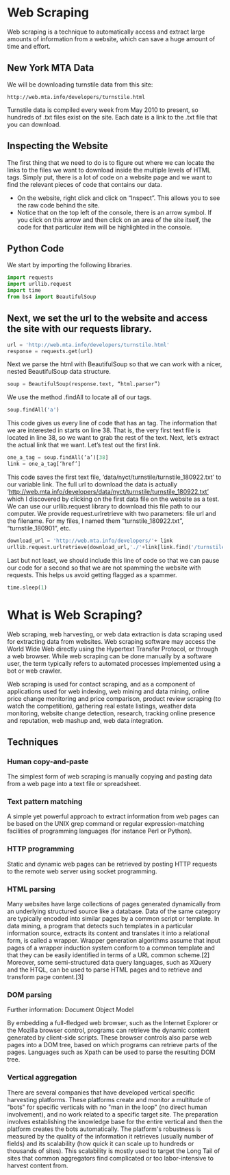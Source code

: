 
# Web Scraping
Web scraping is a technique to automatically access and extract large amounts of information from a website, which can save a huge amount of time and effort.

## New York MTA Data
We will be downloading turnstile data from this site:
```
http://web.mta.info/developers/turnstile.html
```
 Turnstile data is compiled every week from May 2010 to present, so hundreds of .txt files exist on the site. Each date is a link to the .txt file that you can download.

## Inspecting the Website
 The first thing that we need to do is to figure out where we can locate the links to the files we want to download inside the multiple levels of HTML tags. Simply put, there is a lot of code on a website page and we want to find the relevant pieces of code that contains our data.

- On the website, right click and click on “Inspect”. This allows you to see the raw code behind the site.
- Notice that on the top left of the console, there is an arrow symbol.
 If you click on this arrow and then click on an area of the site itself, the code for that particular item will be highlighted in the console.

## Python Code
 We start by importing the following libraries.
```python
import requests
import urllib.request
import time
from bs4 import BeautifulSoup
```
## Next, we set the url to the website and access the site with our requests library.
```python
url = 'http://web.mta.info/developers/turnstile.html'
response = requests.get(url)
```

 Next we parse the html with BeautifulSoup so that we can work with a nicer, nested BeautifulSoup data structure.
```python
soup = BeautifulSoup(response.text, “html.parser”)
```
 We use the method .findAll to locate all of our <a> tags.
```python
soup.findAll('a')
```
 This code gives us every line of code that has an <a> tag. The information that we are interested in starts on line 38. That is, the very first text file is located in line 38, so we want to grab the rest of the text.
 Next, let’s extract the actual link that we want. Let’s test out the first link.

```python
one_a_tag = soup.findAll(‘a’)[38]
link = one_a_tag[‘href’]
```
 This code saves the first text file, ‘data/nyct/turnstile/turnstile_180922.txt’ to our variable link. The full url to download the data is actually ‘http://web.mta.info/developers/data/nyct/turnstile/turnstile_180922.txt’ which I discovered by clicking on the first data file on the website as a test. We can use our urllib.request library to download this file path to our computer. We provide request.urlretrieve with two parameters: file url and the filename. For my files, I named them “turnstile_180922.txt”, “turnstile_180901”, etc.
```python
download_url = 'http://web.mta.info/developers/'+ link
urllib.request.urlretrieve(download_url,'./'+link[link.find('/turnstile_')+1:])
```
 Last but not least, we should include this line of code so that we can pause our code for a second so that we are not spamming the website with requests. This helps us avoid getting flagged as a spammer.
```python
time.sleep(1)
```


# What is Web Scraping?
 Web scraping, web harvesting, or web data extraction is data scraping used for extracting data from websites. Web scraping software may access the World Wide Web directly using the Hypertext Transfer Protocol, or through a web browser. While web scraping can be done manually by a software user, the term typically refers to automated processes implemented using a bot or web crawler.

 Web scraping is used for contact scraping, and as a component of applications used for web indexing, web mining and data mining, online price change monitoring and price comparison, product review scraping (to watch the competition), gathering real estate listings, weather data monitoring, website change detection, research, tracking online presence and reputation, web mashup and, web data integration.

## Techniques
 ### **Human copy-and-paste**
 The simplest form of web scraping is manually copying and pasting data from a web page into a text file or spreadsheet.

### **Text pattern matching**
 A simple yet powerful approach to extract information from web pages can be based on the UNIX grep command or regular expression-matching facilities of programming languages (for instance Perl or Python).

### **HTTP programming**
 Static and dynamic web pages can be retrieved by posting HTTP requests to the remote web server using socket programming.

### **HTML parsing**
 Many websites have large collections of pages generated dynamically from an underlying structured source like a database. Data of the same category are typically encoded into similar pages by a common script or template. In data mining, a program that detects such templates in a particular information source, extracts its content and translates it into a relational form, is called a wrapper. Wrapper generation algorithms assume that input pages of a wrapper induction system conform to a common template and that they can be easily identified in terms of a URL common scheme.[2] Moreover, some semi-structured data query languages, such as XQuery and the HTQL, can be used to parse HTML pages and to retrieve and transform page content.[3]

### **DOM parsing**
 Further information: Document Object Model
 
 By embedding a full-fledged web browser, such as the Internet Explorer or the Mozilla browser control, programs can retrieve the dynamic content generated by client-side scripts. These browser controls also parse web pages into a DOM tree, based on which programs can retrieve parts of the pages. Languages such as Xpath can be used to parse the resulting DOM tree.

### **Vertical aggregation**
 There are several companies that have developed vertical specific harvesting platforms. These platforms create and monitor a multitude of "bots" for specific verticals with no "man in the loop" (no direct human involvement), and no work related to a specific target site. The preparation involves establishing the knowledge base for the entire vertical and then the platform creates the bots automatically. The platform's robustness is measured by the quality of the information it retrieves (usually number of fields) and its scalability (how quick it can scale up to hundreds or thousands of sites). This scalability is mostly used to target the Long Tail of sites that common aggregators find complicated or too labor-intensive to harvest content from.
